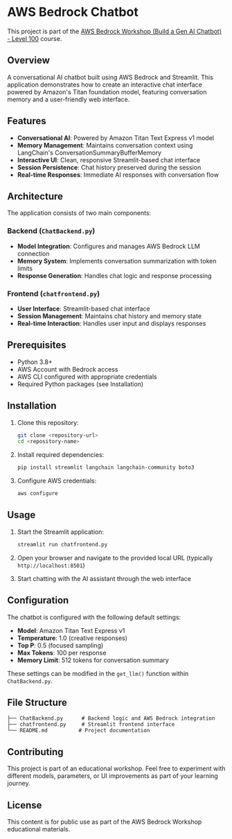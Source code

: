 # AWS Bedrock Chatbot

This project is part of the [AWS Bedrock Workshop (Build a Gen AI Chatbot) - Level 100](https://shorturl.at/uvmzn) course.

## Overview

A conversational AI chatbot built using AWS Bedrock and Streamlit. This application demonstrates how to create an interactive chat interface powered by Amazon's Titan foundation model, featuring conversation memory and a user-friendly web interface.

## Features

- **Conversational AI**: Powered by Amazon Titan Text Express v1 model
- **Memory Management**: Maintains conversation context using LangChain's ConversationSummaryBufferMemory
- **Interactive UI**: Clean, responsive Streamlit-based chat interface
- **Session Persistence**: Chat history preserved during the session
- **Real-time Responses**: Immediate AI responses with conversation flow

## Architecture

The application consists of two main components:

### Backend (`ChatBackend.py`)
- **Model Integration**: Configures and manages AWS Bedrock LLM connection
- **Memory System**: Implements conversation summarization with token limits
- **Response Generation**: Handles chat logic and response processing

### Frontend (`chatfrontend.py`)
- **User Interface**: Streamlit-based chat interface
- **Session Management**: Maintains chat history and memory state
- **Real-time Interaction**: Handles user input and displays responses

## Prerequisites

- Python 3.8+
- AWS Account with Bedrock access
- AWS CLI configured with appropriate credentials
- Required Python packages (see Installation)

## Installation

1. Clone this repository:
   ```bash
   git clone <repository-url>
   cd <repository-name>
   ```

2. Install required dependencies:
   ```bash
   pip install streamlit langchain langchain-community boto3
   ```

3. Configure AWS credentials:
   ```bash
   aws configure
   ```

## Usage

1. Start the Streamlit application:
   ```bash
   streamlit run chatfrontend.py
   ```

2. Open your browser and navigate to the provided local URL (typically `http://localhost:8501`)

3. Start chatting with the AI assistant through the web interface

## Configuration

The chatbot is configured with the following default settings:
- **Model**: Amazon Titan Text Express v1
- **Temperature**: 1.0 (creative responses)
- **Top P**: 0.5 (focused sampling)
- **Max Tokens**: 100 per response
- **Memory Limit**: 512 tokens for conversation summary

These settings can be modified in the `get_llm()` function within `ChatBackend.py`.

## File Structure

```
├── ChatBackend.py      # Backend logic and AWS Bedrock integration
├── chatfrontend.py     # Streamlit frontend interface
└── README.md          # Project documentation
```

## Contributing

This project is part of an educational workshop. Feel free to experiment with different models, parameters, or UI improvements as part of your learning journey.

## License

This content is for public use as part of the AWS Bedrock Workshop educational materials.
